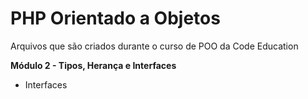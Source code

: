 # PHP Orientado a Objetos

Arquivos que são criados durante o curso de POO da Code Education

__Módulo 2 - Tipos, Herança e Interfaces__ 
* Interfaces
